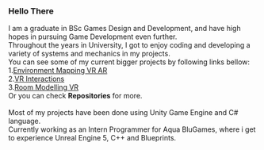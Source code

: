 ### Hello There
I am a graduate in BSc Games Design and Development, and have high hopes in pursuing Game Development even further.</br>
Throughout the years in University, I got to enjoy coding and developing a variety of systems and mechanics in my projects.</br>
You can see some of my current bigger projects by following links bellow:</br>
1.[Environment Mapping VR AR](https://github.com/DatPinkGuy/EnvironmentMapping)</br>
2.[VR Interactions](https://github.com/DatPinkGuy/VR_Interactions)</br>
3.[Room Modelling VR](https://github.com/DatPinkGuy/Emergent_Tech)</br>
Or you can check **Repositories** for more.
</br>
</br>
Most of my projects have been done using Unity Game Engine and C# language.</br>
Currently working as an Intern Programmer for Aqua BluGames, where i get to experience Unreal Engine 5, C++ and Blueprints.



<!--
**DatPinkGuy/DatPinkGuy** is a ✨ _special_ ✨ repository because its `README.md` (this file) appears on your GitHub profile.

Here are some ideas to get you started:

- 🔭 I’m currently working on ...
- 🌱 I’m currently learning ...
- 👯 I’m looking to collaborate on ...
- 🤔 I’m looking for help with ...
- 💬 Ask me about ...
- 📫 How to reach me: ...
- 😄 Pronouns: ...
- ⚡ Fun fact: ...
-->
